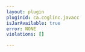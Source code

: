 ```yaml
---
layout: plugin
pluginId: ca.coglinc.javacc
isJarAvailable: true
error: NONE
violations: []

---
```

